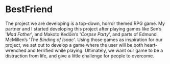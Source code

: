 # BestFriend

The project we are developing is a top-down, horror themed RPG game. My partner and I started developing this project after playing games like Sen’s '<i>Mad Father</i>', and Makoto Kedōin’s '<i>Corpse Party</i>', and parts of Edmund McMillen’s '<i>The Binding of Isaac</i>'. Using those games as inspiration for our project, we set out to develop a game where the user will be both heart-wrenched and terrified while playing. Ultimately, we want our game to be a distraction from life, and give a little challenge for people to overcome.

